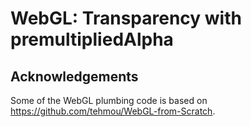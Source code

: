 # WebGL: Transparency with premultipliedAlpha

## Acknowledgements

Some of the WebGL plumbing code is based on https://github.com/tehmou/WebGL-from-Scratch.